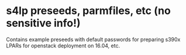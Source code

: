 # s4lp preseeds, parmfiles, etc (no sensitive info!)

Contains example preseeds with default passwords for preparing s390x LPARs for openstack deployment on 16.04, etc.

